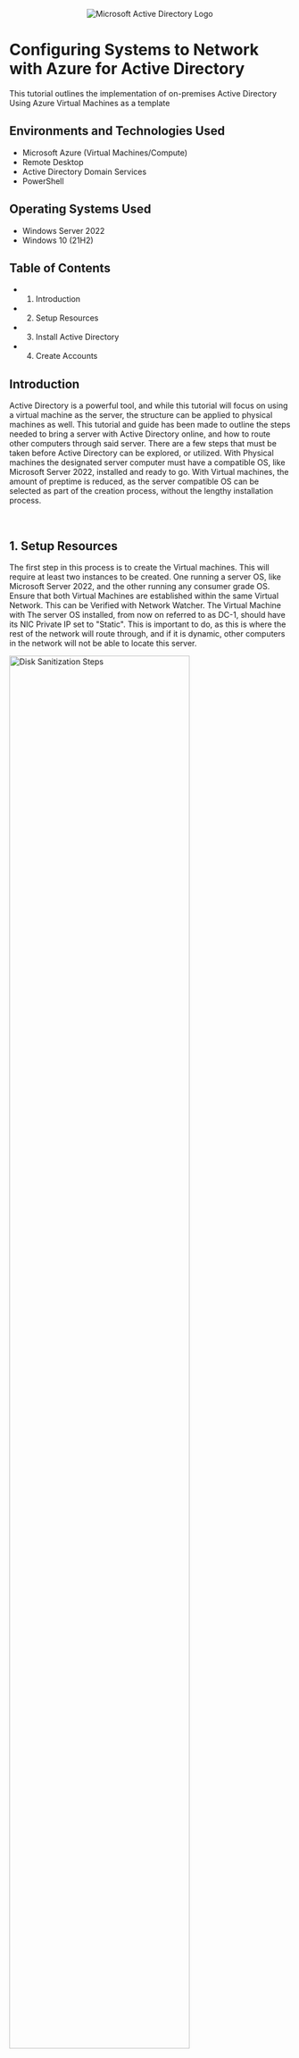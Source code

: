 <p align="center">
<img src="https://i.imgur.com/pU5A58S.png" alt="Microsoft Active Directory Logo"/>
</p>

<h1>Configuring Systems to Network with Azure for Active Directory</h1>
This tutorial outlines the implementation of on-premises Active Directory Using Azure Virtual Machines as a template
<br />


<h2>Environments and Technologies Used</h2>

- Microsoft Azure (Virtual Machines/Compute)
- Remote Desktop
- Active Directory Domain Services
- PowerShell

<h2>Operating Systems Used </h2>

- Windows Server 2022
- Windows 10 (21H2)

<h2>Table of Contents</h2>

- 1. Introduction
- 2. Setup Resources
- 3. Install Active Directory
- 4. Create Accounts

<h2>Introduction</h2>

<p>
Active Directory is a powerful tool, and while this tutorial will focus on using a virtual machine as the server, the structure can be applied to physical machines as well. This tutorial and guide has been made to outline the steps needed to bring a server with Active Directory online, and how to route other computers through said server. There are a few steps that must be taken before Active Directory can be explored, or utilized. With Physical machines the designated server computer must have a compatible OS, like Microsoft Server 2022, installed and ready to go. With Virtual machines, the amount of preptime is reduced, as the server compatible OS can be selected as part of the creation process, without the lengthy installation process.
</p>
<br />

<h2>1. Setup Resources</h2>
<p>
The first step in this process is to create the Virtual machines. This will require at least two instances to be created. One running a server OS, like Microsoft Server 2022, and the other running any consumer grade OS. Ensure that both Virtual Machines are established within the same Virtual Network. This can be Verified with Network Watcher. The Virtual Machine with The server OS installed, from now on referred to as DC-1, should have its NIC Private IP set to "Static". This is important to do, as this is where the rest of the network will route through, and if it is dynamic, other computers in the network will not be able to locate this server.
</p>
<p>
  <img src="https://i.imgur.com/3NO7ePm.jpeg" height="80%" width="80%" alt="Disk Sanitization Steps"/>
</p>
  To do this, Go to network settings and click on the NIC settings. This will open up a page with a new menu bar on the left side. Select "IP Configurations'' under the "Settings" group. There will be a box toward the bottom of the page that contains the status of the IP address, with the default being set to "Dynamic''. Click this box to open a new page.
 <p>
  <img src="https://i.imgur.com/HMBoPzs.jpeg" height="50%" width="50%" alt="Disk Sanitization Steps"/>
</p> 
<p>
  At the bottom of the list of options will be the option to toggle between "Dynamic'' and "Static", make sure the option for static is selected, and save the changes. DC-1 should be the center of this network, with each machine connected to it, and using DC-1's V-net, and group. To Verify that Connectivity to DC-1 is possible, log into DC-1, via Remote Desktop, and enable ICMPv4 on the local Windows Firewall. This will allow the Client Machines to Ping DC-1. This is not a necessary step, but it is helpful to ensure there is connectivity between Virtual Machines.

  Secondly, turn to the networked machines running consumer OS, from now on referred to as Client. When the Client machines are created, it is vitally important for Active Directory that they share the same network with DC-1. Azure will create a Vnet with the creation of DC-1, so when creating the Client machines, DC-1's Vnet will appear in the Network dropdown menu. Select this network with the creation of each new Client machine. 
</p>
<br />

<h2>Install Active Directory</h2>
<p>
<img src="https://i.imgur.com/cHKfZyn.jpeg" height="80%" width="80%" alt="Disk Sanitization Steps"/>
</p>
<p>
Now that all the pieces are in place, it is time for the installation process to begin. Using Remote Desktop, log into DC-1. Server Manager should automatically launch. IF it does not, it can be found in the Start Menu. Using the quick start guide, Click on "Add roles and Features". This will bring up a setup wizard. Ensure that DC-1 is correctly selected, and continue. 
</p>
<p>
<img src="https://i.imgur.com/TQrGx9d.jpeg" height="80%" width="80%" alt="Disk Sanitization Steps"/>
</p>
<p>
  Once you reach this page, Select "Active Directory Domain Services", and on the popup window, select "Add Feature". Allow the default options for the rest of the pages, and click "Next" until you are presented with the option to Install the Feature. The installation will take a moment. Once installed, Close the wizard, and return to the Server Manager Dashboard.
</p>
<p>
<img src="https://i.imgur.com/dsCF2Nx.jpeg" height="80%" width="80%" alt="Disk Sanitization Steps"/>
</p>

<p>
To finish the installation of Active Directory, and to set up the server as a Domain Controller, select the Yellow Triangle that should appear in the upper right hand corner of the dashboard. 
</p>
  <p>
<img src="https://i.imgur.com/4mmrvMi.jpeg" height="40%" width="40%" alt="Disk Sanitization Steps"/>
</p>
<p>
  This will bring up another wizard. Select "Add a new forest, select a domain name (ie "mydomain.com"), and create a password for recovery and security. Leave the options as default and select "Next" on each subsequent page, until you are prompted to install. From here the wizard will install the rest of the necessary software, and configure the server to be a Domain Controller. At the end of this installation process, the machine will need to restart to reflect the changes made to it. This will end your Remote desktop session. This is normal.
</p>
<p>
<img src="https://i.imgur.com/ZUD2qIU.jpeg" height="40%" width="40%" alt="Disk Sanitization Steps"/>
</p>
<p>
  When Logging back in to DC-1, you will now have to enter the Domain name, and password. Select "More Options'', and select "Use a Different Account". Enter in the Domain Name that you generated when you created the Forest above, followed by your username (ie, "mydomain.com\username"). The password from previous Remote Desktop logins should remain the same. This initial Login might take some time, but this is normal. 

The next step is to tie the Client machines to DC-1. This involves changing the DNS settings of the client machine to match that of DC-1. Through the Azure portal, navigate to DC-1, to copy the private IP Address from the "Networking" option on the left hand menu. 
</p>
<p>
<img src="https://i.imgur.com/kb7X0ZL.jpeg" height="40%" width="40%" alt="Disk Sanitization Steps"/>
</p>
<p>
With this copied, navigate to the client machine, select "Networking” from the left hand menu,  and locate the "Network Interface". Click on the client machine's name located there to open a new window. In this window, navigate to "DNS servers" in the Left hand menu, and click the option. in the new page, select "Custom", and input the copied IP address from DC-1. Save these changes, and restart the client machine.
</p>
<p>
<img src="https://i.imgur.com/I2IUgbK.jpeg" height="40%" width="40%" alt="Disk Sanitization Steps"/>
</p>
<p>
  Now that the client machine is able to see DC-1, the last step is to join the Client to DC-1's Active Directory.Log into the Client machine using an admin account. Right-click the start menu and open the "settings" menu. From here, select "Rename this PC", "Change" and then select "Domain". Enter in the created domain name for DC-1, and click "OK" when prompted, enter the admin name and password. The machine will need to restart. The Client Machine is now Joined to DC-1's Active Directory Network.
</p>
<p>
<img src="https://i.imgur.com/eflcBZf.jpeg" height="40%" width="40%" alt="Disk Sanitization Steps"/>
</p>
<p>
  One final bit of setup is to allow the users of the network to be able to access the client machines remotely. Right-click the Start menu, select "Settings, and then "Remote Desktop". Click on the option to "Select users that can remotely access this PC". Click "Add". This will bring up a small window. In the large text box, type "Domain Users" to select the built-in group. click 'check names" to populate the group, click "OK', and then click "OK", to verify the changes.
</p>
<br />

<h2>Create Accounts</h2>
<p>
<img src="https://i.imgur.com/ruPkjCg.jpeg" height="50%" width="50%" alt="Disk Sanitization Steps"/>
</p>
<p>
To finish setting up Active Directory, and make it usable, admin and user accounts need to be created to give access to the network. This important task is fairly straightforward, and should be done as a continued maintenance task for the health of the network. To open Active Directory, you can access it from the Start Menu by searching for "Active Directory", and selecting "Active Directory Users and Computers", or by selecting it from the "Tools" Menu in the upper right hand corner of the Dashboard.
</p>
<p>
<img src="https://i.imgur.com/6VSUwXc.jpeg" height="50%" width="50%" alt="Disk Sanitization Steps"/>
</p>
<p>
  To maintain organization, and to make future use of this system easier, Creating Organization Units (OU), should be the first step. These OU act similarly to Folders, and allow for grouping of Users by permission type and level. This is done by right-clicking on the domain name you created in this process, selecting "New", and then selecting "Organizational Unit". Select and type a name for the new group and click "OK" (e.g. "Employees'' and "Admin"). You may need to refresh the page to see the new OU. 
</p>
<p>
<img src="https://i.imgur.com/xcLqQaE.jpeg" height="50%" width="50%" alt="Disk Sanitization Steps"/>
</p>
<p>
  To create an account, open the appropriate OU created above, right click, and select "New", and then select "User". When the popup window appears, fill in the details, and select a password. When logging in to this account take note that the full domain name will have to be used along with the admin login (ie "mydomain.com\admin_trust"). Once the user profile has been created, and formatted according to the needs of the organization, the profile is now ready for a user to log in to the network.
  
  To elevate a profile to an admin user, Right click on the user, and select "Properties". In the popup window, select the "Members Of" tab, and click "Add". This will bring up a new popup window. In the large box, type "Domain admin", and click "Check name". This will bring up a window with all the matches for the group that you typed in. Select "Domain Admins" click "OK", click "OK", and then click "Apply". then close the window by clicking "OK".
</p>
<br />
